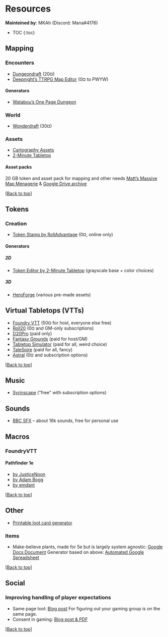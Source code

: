# Resources

**Mainteined by**: MKAh (Discord: Mana#4176)

* TOC
{:toc}

## Mapping

### Encounters

* [Dungeondraft](https://dungeondraft.net/) (20¤)
* [Deepnight’s TTRPG Map Editor](https://deepnight.itch.io/tabletop-rpg-map-editor) (0¤ to PWYW)

#### Generators

* [Watabou’s One Page Dungeon](https://watabou.itch.io/one-page-dungeon)

### World

* [Wonderdraft](https://www.wonderdraft.net/) (30¤)

### Assets

* [Cartography Assets](https://www.cartographyassets.com/)
* [2-Minute Tabletop](https://2minutetabletop.com/)


#### Asset packs

20 GB token and asset pack for mapping and other needs
[Matt’s Massive Map Menagerie](https://www.geeknative.com/71946/20gb-of-roll20-and-astral-tabletop-compatible-maps-and-tokens/) & [Google Drive archive](https://drive.google.com/drive/folders/1c_8hDZKuZuu_NF76oq2fjcm4XaE1stkJ)

[[Back to top](#resources)]

## Tokens

### Creation

* [Token Stamp by RollAdvantage](http://rolladvantage.com/tokenstamp/) (0¤, online only)

#### Generators

##### 2D

* [Token Editor by 2-Minute Tabletop](https://2minutetabletop.com/tokeneditor/) (grayscale base + color choices)

##### 3D

* [HeroForge](https://www.heroforge.com/) (various pre-made assets)

## Virtual Tabletops (VTTs)

* [Foundry VTT](https://foundryvtt.com/) (50¤ for host, everyone else free)
* [Roll20](https://roll20.net/) (0¤ and GM-only subscriptions)
* [D20Pro](https://d20pro.com/) (paid only)
* [Fantasy Grounds](https://www.fantasygrounds.com/) (paid for host/GM)
* [Tabletop Simulator](https://www.tabletopsimulator.com/) (paid for all, weird choice)
* [TaleSpire](https://talespire.com/) (paid for all, fancy)
* [Astral](https://www.astraltabletop.com/) (0¤ and subscription options)

[[Back to top](#resources)]

## Music

* [Syrinscape](https://syrinscape.com/) ("free" with subscription options)

## Sounds

* [BBC SFX](http://bbcsfx.acropolis.org.uk/) – about 16k sounds, free for personal use

## Macros

### FoundryVTT

#### Pathfinder 1e

* [by JusticeNoon](https://gitlab.com/JusticeNoon/foundry-macros)
* [by Adam Bogg](https://gitlab.com/adambogg/foundry-macros)
* [by emdant](https://github.com/emdant/FoundryScripts/tree/master/scripts)

[[Back to top](#resources)]

## Other

* [Printable loot card generator](https://crobi.github.io/rpg-cards/generator/generate.html)

### Items

* Make-believe plants, made for 5e but is largely system agnostic: [Google Docs Document](https://docs.google.com/document/d/1g-Rm_B8Bm98KeJx4MLQ4qnJyrREINYn67grthhRMG0k/edit)
  Generator based on above: [Automated Google Spreadsheet](https://docs.google.com/spreadsheets/d/1RJ5DnhTBolAyLZXP0xNxfSjwrwXcUaepiPaWJcZq0UI/edit)

[[Back to top](#resources)]

## Social

### Improving handling of player expectations

* Same page tool: [Blog post](https://bankuei.wordpress.com/2010/03/27/the-same-page-tool/)
  For figuring out your gaming group is on the same page.
* Consent in gaming: [Blog post & PDF](https://www.montecookgames.com/consent-in-gaming/)

[[Back to top](#resources)]